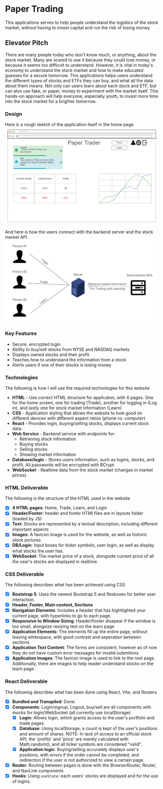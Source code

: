 # Paper Trading
This applications serves to help people understand the logistics of the stock market, without having to invest capital and run the risk of losing money.

## Elevator Pitch
There are many people today who don't know much, or anything, about the stock market. Many are scared to use it because they could lose money, or because it seems too difficult to understand. However, it is vital in today's economy to understand the stock market and how to make educated guesses for a secure tomorrow. This applications helps users understand the different types of stocks and ETFs they can buy, and what all the data about them means. Not only can users learn about each stock and ETF, but can also use fake, or paper, money to experiment with the market itself. This hands-on approach will help everyone, especially youth, to invest more time into the stock market for a brighter tomorrow.


### Design

Here is a rough sketch of the application itself in the home page.
![Here is a rough sketch of the application itself in the home page.](public/README/example_home_page.png)


And here is how the users connect with the backend server and the stock market API.
![And how the frontend connects with the backend](public/README/example_backend.png)

### Key Features
* Secure, encrypted login
* Ability to buy/sell stocks from NYSE and NASDAQ markets
* Displays owned stocks and their profit
* Teaches how to understand the information from a stock
* Alerts users if one of their stocks is losing money

### Technologies
The following is how I will use the required technologies for this website
* **HTML** - Use correct HTML structure for applicaton, with 4 pages. One for the home screen, one for trading (Trade), another for logging in (Log in), and lastly one for stock market information (Learn)
* **CSS** - Application styling that allows the website to look good on different devices with different aspect ratios (phone vs. computer)
* **React** - Provides login, buying/selling stocks, displays current stock data.
* **Web Service** - Backend service with endpoints for:
    - Retrieving stock information
    - Buying stocks
    - Selling stocks
    - Showing market information
* **Database/login** - Stores users information, such as logins, stocks, and profit. All passwords will be encrypted with BCrypt
* **WebSocket** - Realtime data from the stock market (changes in market prices)

### HTML Deliverable
The following is the structure of the HTML used in the website
- [x] **4 HTML pages**: Home, Trade, Learn, and Login
- [x] **Header/Footer**: header and footer HTMl files are in layouts folder (loaded by JS)
- [x] **Text**: Stocks are represented by a textual description, including different important aspects
- [x] **Images**: A favicon image is used for the website, as well as historic stock pictures
- [x] **DB/Login**: Input boxes for ticker symbols, user login, as well as display what stocks the user has.
- [x] **WebSocket**: The market price of a stock, alongside current price of all the user's stocks are displayed in realtime.

### CSS Deliverable
The following describes what has been achieved using CSS
- [x] **Bootstrap 5**: Uses the newest Bootstrap 5 and flexboxes for better user interaction.
- [x] **Header, Footer, Main content, Sections**
- [x] **Navigation Elements**: Includes a header that has hightlighted your current page, with hyperlinks to go to each page.
- [x] **Responsive to Window Sizing**: Header/footer disapear if the window is too small, alongsize resizing text on the learn page
- [x] **Application Elements**: The elements fill up the entire page, without leaving whitespace, with good contrast and seperation between sections
- [x] **Application Text Content**: The forms are consistent, however as of now they do not have custom error messages for invalid submitions
- [x] **Application Images**: The favicon image is used to link to the root page. Additionally, there are images to help reader understand stocks on the learn page.

### React Deliverable
The following describes what has been done using React, Vite, and Routers
- [x] **Bundled and Transpiled**: Done.
- [x] **Components**: Login/signup, Logout, buy/sell are all components with mocks for login/WebSocket (all currently use localStorage)
    - [x] **Login**: Allows login, which grants access to the user's portfolio and trade pages.
    - [x] **Database**: Using localStorage, a count is kept of the user's positions and amount of shares. NOTE: In lack of access to an official stock API, the 'profits' and 'price' are merely calculated with Math.random(), and all ticker symbols are considered "valid".
    - [x] **Application logic**: Buying/selling accurately displays user's positions, with errors if the order cannot be completed, and redirection if the user is not authorized to view a certain page.
- [x] **Router**: Routing between pages is done with the BrowserRouter, Router, and NavLink components
- [x] **Hooks**: Using `useState`: each users' stocks are displayed and for the use of logins.
